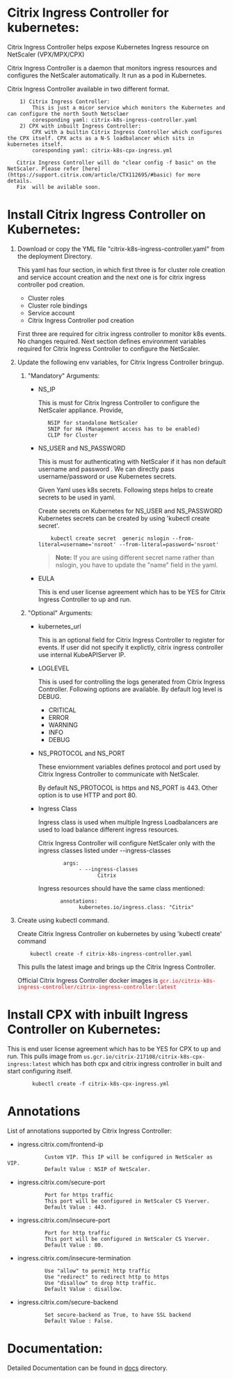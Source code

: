 # **Citrix Ingress Controller for kubernetes:**
                        
Citrix Ingress Controller helps expose Kubernetes Ingress resource on NetScaler (VPX/MPX/CPX) 

Citrix Ingress Controller is a daemon that monitors ingress resources and configures the NetScaler automatically. It run as a pod in Kubernetes.

Citrix Ingress Controller available in two different  format.
```
	1) Citrix Ingress Controller:
		This is just a micor service which monitors the Kubernetes and can configure the north South Netsclaer 
		coresponding yaml: citrix-k8s-ingress-controller.yaml
	2) CPX with inbuilt Ingress Controller:
		CPX with a builtin Citrix Ingress Controller which configures the CPX itself. CPX acts as a N-S loadbalancer which sits in kubernetes itself. 
		coresponding yaml: citrix-k8s-cpx-ingress.yml
```

```
   Citrix Ingress Controller will do "clear config -f basic" on the NetScaler. Please refer [here](https://support.citrix.com/article/CTX112695/#basic) for more details.
   Fix  will be avilable soon.
```

# **Install Citrix Ingress Controller on Kubernetes:**
 1. Download or copy the YML file "citrix-k8s-ingress-controller.yaml" from the deployment Directory.
                        
    This yaml has four section, in which first three is for cluster role creation and service account creation and the 
    next one is for citrix ingress controller pod creation. 
    * Cluster roles
    * Cluster role bindings
    * Service account
    * Citrix Ingress Controller pod creation
   
    First three are required for citrix ingress controller to monitor k8s events. No changes required.
    Next section defines environment variables required for Citrix Ingress Controller to configure the NetScaler.

 2. Update the following env variables, for Citrix Ingress Controller bringup.

    1. "Mandatory" Arguments:

       * NS\_IP

         This is must for Citrix Ingress Controller to configure the NetScaler appliance. Provide,
         ```
            NSIP for standalone NetScaler  
            SNIP for HA (Management access has to be enabled) 
            CLIP for Cluster
         
         ```

       * NS\_USER and NS\_PASSWORD

         This is must for authenticating with NetScaler if it has non default username and password . We can directly pass username/password or use Kubernetes secrets.

         Given Yaml uses k8s secrets. Following steps helps to create secrets to be used in yaml.

         Create secrets on Kubernetes for NS_USER and NS_PASSWORD
         Kubernetes secrets can be created by using 'kubectl create secret'.  

                 kubectl create secret  generic nslogin --from-literal=username='nsroot' --from-literal=password='nsroot'

         >**Note:** If you are using different secret name rather than nslogin, you have to update the "name" field in the yaml. 

       * EULA

         This is end user license agreement which has to be YES for Citrix Ingress Controller to up and run.
                
    2. "Optional" Arguments:

       * kubernetes\_url

         This is an optional field for Citrix Ingress Controller to register for events. If user did not specify it explictly, citrix ingress controller use internal KubeAPIServer IP. 
   
       * LOGLEVEL

         This is used for controlling the logs generated from Citrix Ingress Controller. Following options are available. By default log level is DEBUG. 
         * CRITICAL 
         * ERROR
         * WARNING
         * INFO
         * DEBUG

       * NS\_PROTOCOL and NS\_PORT
                                
         These enviornment variables defines protocol and port used by Citrix Ingress Controller  to communicate with NetScaler.

         By default NS_PROTOCOL is https and NS_PORT is 443. Other option is to use HTTP and port 80. 

       * Ingress Class

         Ingress class is used when multiple Ingress Loadbalancers are used to load balance different ingress resources. 

         Citrix Ingress Controller  will configure NetScaler only with the ingress classes listed under --ingress-classes

                     args:
                          - --ingress-classes
                                Citrix

         Ingress resources should have the same class mentioned:

                    annotations:
                          kubernetes.io/ingress.class: "Citrix"

3. Create using kubectl command. 

   Create Citrix Ingress Controller  on kubernetes by using 'kubectl create' command
        
           kubectl create -f citrix-k8s-ingress-controller.yaml

   This pulls the latest image and brings up the Citrix Ingress Controller.
                
   Official Citrix Ingress Controller docker images is <span style="color:red"> `gcr.io/citrix-k8s-ingress-controller/citrix-ingress-controller:latest` </span> 
# **Install CPX with inbuilt Ingress Controller on Kubernetes:**
   This is end user license agreement which has to be YES for CPX to up and run.
   This pulls image from `us.gcr.io/citrix-217108/citrix-k8s-cpx-ingress:latest` which has both cpx and citrix ingress controller in built and start configuring itself.
   ```
           kubectl create -f citrix-k8s-cpx-ingress.yml
   ```
# **Annotations**


List of annotations supported by Citrix Ingress Controller:

* ingress.citrix.com/frontend-ip 
```
            Custom VIP. This IP will be configured in NetScaler as VIP. 
            Default Value : NSIP of NetScaler.
```
* ingress.citrix.com/secure-port 
```
            Port for https traffic 
            This port will be configured in NetScaler CS Vserver. 
            Default Value : 443.
```
* ingress.citrix.com/insecure-port
```
            Port for http traffic 
            This port will be configured in NetScaler CS Vserver. 
            Default Value : 80.
```
* ingress.citrix.com/insecure-termination 
```
            Use "allow" to permit http traffic
            Use "redirect" to redirect http to https
            Use "disallow" to drop http traffic. 
            Default Value : disallow.
```
* ingress.citrix.com/secure-backend  
```
            Set secure-backend as True, to have SSL backend
            Default Value : False.
```


                        
# **Documentation:**
        
Detailed Documentation can be found in [docs](https://github.com/janraj/citrix-k8s-ingress-controller/tree/master/docs) directory.
